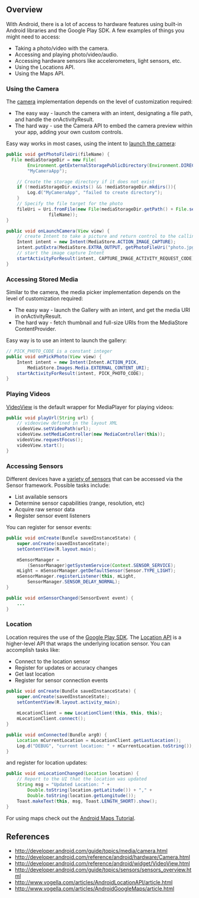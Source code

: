 ## Overview

With Android, there is a lot of access to hardware features using built-in Android libraries and the Google Play SDK. A few examples of things you might need to access:

 * Taking a photo/video with the camera.
 * Accessing and playing photo/video/audio.
 * Accessing hardware sensors like accelerometers, light sensors, etc.
 * Using the Locations API.
 * Using the Maps API.

### Using the Camera

The [camera](http://developer.android.com/guide/topics/media/camera.html) implementation depends on the level of customization required:

 * The easy way - launch the camera with an intent, designating a file path, and handle the onActivityResult.
 * The hard way - use the Camera API to embed the camera preview within your app, adding your own custom controls.

Easy way works in most cases, using the intent to [launch the camera](http://developer.android.com/guide/topics/media/camera.html):

```java
public void getPhotoFileUri(fileName) {
  File mediaStorageDir = new File(
        Environment.getExternalStoragePublicDirectory(Environment.DIRECTORY_PICTURES),
        "MyCameraApp");

    // Create the storage directory if it does not exist
    if (!mediaStorageDir.exists() && !mediaStorageDir.mkdirs()){
        Log.d("MyCameraApp", "failed to create directory");
    }
    // Specify the file target for the photo
    fileUri = Uri.fromFile(new File(mediaStorageDir.getPath() + File.separator +
		        fileName));
}

public void onLaunchCamera(View view) {
    // create Intent to take a picture and return control to the calling application
    Intent intent = new Intent(MediaStore.ACTION_IMAGE_CAPTURE);
    intent.putExtra(MediaStore.EXTRA_OUTPUT, getPhotoFileUri("photo.jpg")); // set the image file name
    // start the image capture Intent
    startActivityForResult(intent, CAPTURE_IMAGE_ACTIVITY_REQUEST_CODE);
}
```

### Accessing Stored Media

Similar to the camera, the media picker implementation depends on the level of customization required:

 * The easy way - launch the Gallery with an intent, and get the media URI in onActivityResult.
 * The hard way - fetch thumbnail and full-size URIs from the MediaStore ContentProvider.

Easy way is to use an intent to launch the gallery:

```java
// PICK_PHOTO_CODE is a constant integer
public void onPickPhoto(View view) {
    Intent intent = new Intent(Intent.ACTION_PICK,
        MediaStore.Images.Media.EXTERNAL_CONTENT_URI);
    startActivityForResult(intent, PICK_PHOTO_CODE);
}
```

### Playing Videos

[VideoView](http://developer.android.com/reference/android/widget/VideoView.html) is the default wrapper for MediaPlayer for playing videos:

```java
public void playUrl(String url) {
    // videoview defined in the layout XML
    videoView.setVideoPath(url);
    videoView.setMediaController(new MediaController(this));       
    videoView.requestFocus();   
    videoView.start();
}
```

### Accessing Sensors

Different devices have a [variety of sensors](http://developer.android.com/guide/topics/sensors/sensors_overview.html) that can be accessed via the Sensor framework. Possible tasks include:

 * List available sensors
 * Determine sensor capabilities (range, resolution, etc)
 * Acquire raw sensor data
 * Register sensor event listeners

You can register for sensor events:

```java
public void onCreate(Bundle savedInstanceState) {
    super.onCreate(savedInstanceState);
    setContentView(R.layout.main);

    mSensorManager = 
        (SensorManager)getSystemService(Context.SENSOR_SERVICE);
    mLight = mSensorManager.getDefaultSensor(Sensor.TYPE_LIGHT);
    mSensorManager.registerListener(this, mLight,    
        SensorManager.SENSOR_DELAY_NORMAL);
}

public void onSensorChanged(SensorEvent event) {
    ...
}
```

### Location

Location requires the use of the [Google Play SDK](http://developer.android.com/google/play-services/setup.html). The [Location API](http://www.vogella.com/articles/AndroidLocationAPI/article.html) is a higher-level API that wraps the underlying location sensor. You can accomplish tasks like:

 * Connect to the location sensor
 * Register for updates or accuracy changes
 * Get last location
 * Register for sensor connection events

```java
public void onCreate(Bundle savedInstanceState) {
    super.onCreate(savedInstanceState);
    setContentView(R.layout.activity_main);
		
    mLocationClient = new LocationClient(this, this, this);
    mLocationClient.connect();
}

public void onConnected(Bundle arg0) {
    Location mCurrentLocation = mLocationClient.getLastLocation();
    Log.d("DEBUG", "current location: " + mCurrentLocation.toString());
}
```

and register for location updates:

```java
public void onLocationChanged(Location location) {
    // Report to the UI that the location was updated
    String msg = "Updated Location: " +
        Double.toString(location.getLatitude()) + "," +
        Double.toString(location.getLongitude());
    Toast.makeText(this, msg, Toast.LENGTH_SHORT).show();
}
```

For using maps check out the [Android Maps Tutorial](http://www.vogella.com/articles/AndroidGoogleMaps/article.html).

## References
 
 * <http://developer.android.com/guide/topics/media/camera.html>
 * <http://developer.android.com/reference/android/hardware/Camera.html> 
 * <http://developer.android.com/reference/android/widget/VideoView.html>
 * <http://developer.android.com/guide/topics/sensors/sensors_overview.html>
 * <http://www.vogella.com/articles/AndroidLocationAPI/article.html>
 * <http://www.vogella.com/articles/AndroidGoogleMaps/article.html>